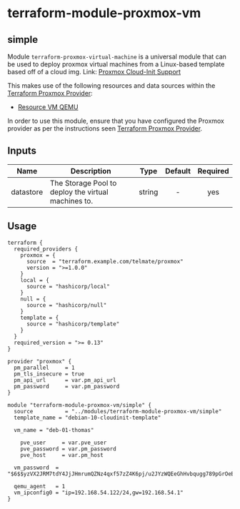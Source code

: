 # terraform-module-proxmox-vm

## simple

Module `terraform-proxmox-virtual-machine` is a universal module that can be
used to deploy proxmox virtual machines from a Linux-based template based off of a cloud img. Link: [Proxmox Cloud-Init Support](https://pve.proxmox.com/wiki/Cloud-Init_Support)

This makes use of the following resources and data sources within the
[Terraform Proxmox Provider](https://github.com/Telmate/terraform-provider-proxmox):

* [Resource VM QEMU](https://github.com/Telmate/terraform-provider-proxmox/blob/master/proxmox/resource_vm_qemu.go)

In order to use this module, ensure that you have configured the Proxmox
provider as per the instructions seen [Terraform Proxmox Provider](https://github.com/Telmate/terraform-provider-proxmox).


## Inputs

| Name | Description | Type | Default | Required |
|------|-------------|:----:|:-----:|:-----:|
| datastore | The Storage Pool to deploy the virtual machines to. | string | - | yes |


## Usage

```lang=hcl
terraform {
  required_providers {
    proxmox = {
      source  = "terraform.example.com/telmate/proxmox"
      version = ">=1.0.0"
    }
    local = {
      source = "hashicorp/local"
    }
    null = {
      source = "hashicorp/null"
    }
    template = {
      source = "hashicorp/template"
    }
  }
  required_version = ">= 0.13"
}

provider "proxmox" {
  pm_parallel     = 1
  pm_tls_insecure = true
  pm_api_url      = var.pm_api_url
  pm_password     = var.pm_password
}
```


```
module "terraform-module-proxmox-vm/simple" {
  source          = "../modules/terraform-module-proxmox-vm/simple"
  template_name = "debian-10-cloudinit-template"

  vm_name = "deb-01-thomas"

    pve_user     = var.pve_user
    pve_password = var.pm_password
    pve_host     = var.pm_host

  vm_password  = "$6$$yzVX2JRM7tdY4JjJHmrumQZNz4qxf57zZ4K6pj/u2JYzWQEeGhHvbqugg789pGrOeBypCD1fNaz/ClY9BI2vJ/"

  qemu_agent   = 1
  vm_ipconfig0 = "ip=192.168.54.122/24,gw=192.168.54.1"
}
```
